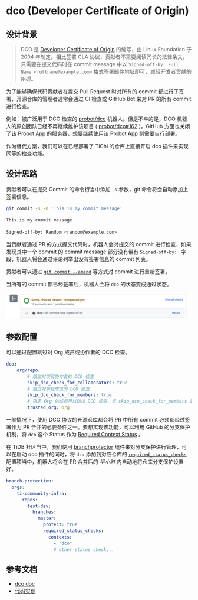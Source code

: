 # dco (Developer Certificate of Origin)

## 设计背景

> DCO 是 [Developer Certificate of Origin](https://developercertificate.org/) 的缩写，由 Linux Foundation 于 2004 年制定。相比签署 CLA 协议，贡献者不需要阅读冗长的法律条文，只需要在提交代码时在 commit message 中以 `Signed-off-by: Full Name <fullname@example.com>` 格式签署邮件地址即可，减轻开发者贡献的阻碍。


为了能够确保代码贡献者在提交 Pull Request 时对所有的 commit 都进行了签署，开源仓库的管理者通常会通过 CI 检查或 GitHub Bot 来对 PR 的所有 commit 进行检查。

例如：被广泛用于 DCO 检查的 [probot/dco](https://github.com/probot/dco) 机器人。但是不幸的是，DCO 机器人的原创团队已经不再继续维护该项目 ( [probot/dco#162](https://github.com/probot/dco/issues/162#issuecomment-941149056) )，GitHub 方面也关闭了该 Probot App 的服务器，想要继续使用该 Probot App 则需要自行部署。

作为替代方案，我们可以在已经部署了 TiChi 的仓库上直接开启 dco 插件来实现同等的检查功能。

## 设计思路

贡献者可以在提交 Commit 的命令行当中添加 `-s` 参数，git 命令将会自动添加上签署信息。

```bash
git commit -s -m 'This is my commit message'
```

```bash
This is my commit message

Signed-off-by: Random <random@example.com>
```

当贡献者通过 PR 的方式提交代码时，机器人会对提交的 commit 进行检查，如果发现其中一个 commit 的 commit message 部分没有带有 `Signed-off-by: ` 字段，机器人将会通过评论列举出没有签署信息的 commit 列表。

贡献者可以通过 [`git commit --amend`](https://docs.github.com/en/github/committing-changes-to-your-project/creating-and-editing-commits/changing-a-commit-message) 等方式对 commit 进行重新签署。

当所有的 commit 都已经签署后，机器人会将 `dco` 的状态变成通过状态。 

![doc_all_commits_signed_off](../images/doc_all_commits_signed_off.png)

## 参数配置

可以通过配置跳过对 Org 成员或协作者的 DCO 检查。

```yaml
dco:
    org/repo:
        # 跳过对项目协作者的 DCO 检查
        skip_dco_check_for_collaborators: true
        # 跳过对项目成员的 DCO 检查
        skip_dco_check_for_members: true
        # 指定 Org 的成员可以跳过 DCO 检查，当 skip_dco_check_for_members 选项开启时，默认跳过当前仓库所在组织的成员
        trusted_org: org
```

一般情况下，使用 DCO 协议的开源仓库都会将 PR 中所有 commit 必须都经过签署作为 PR 合并的必要条件之一。要想实现该功能，可以利用 GitHub 的分支保护机制，将 `dco` 这个 Status 作为 [Required Context Status](https://docs.github.com/en/repositories/configuring-branches-and-merges-in-your-repository/defining-the-mergeability-of-pull-requests/about-protected-branches#require-status-checks-before-merging) 。

在 TiDB 社区当中，我们使用 [branchprotector](components/branchprotector.md) 组件来对分支保护进行管理，可以在启动 dco 插件的同时，将 `dco` 添加到对应仓库的 [`required_status_checks`](https://github.com/ti-community-infra/configs/blob/main/prow/config/config.yaml#:~:text=branch-protection) 配置项当中，机器人将会在 PR 合并后的 *半小时* 内自动地将仓库分支保护设置好。

```yaml
branch-protection:
  orgs:
    ti-community-infra:
      repos:
        test-dev:
          branches:
            master:
              protect: true
              required_status_checks:
                contexts:
                  - "dco"
                  # other status check...
```

## 参考文档

- [dco doc](https://prow.tidb.io/plugins?repo=ti-community-infra%2Ftichi)
- [代码实现](https://github.com/kubernetes/test-infra/tree/master/prow/plugins/dco)
